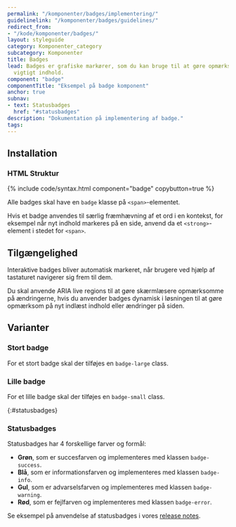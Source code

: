 ```yaml
---
permalink: "/komponenter/badges/implementering/"
guidelinelink: "/komponenter/badges/guidelines/"
redirect_from:
- "/kode/komponenter/badges/"
layout: styleguide
category: Komponenter_category
subcategory: Komponenter 
title: Badges
lead: Badges er grafiske markører, som du kan bruge til at gøre opmærksom på nyt eller
  vigtigt indhold.
component: "badge"
componentTitle: "Eksempel på badge komponent"
anchor: true
subnav:
- text: Statusbadges
  href: "#statusbadges"
description: "Dokumentation på implementering af badge."
tags:
---
```


## Installation

### HTML Struktur

{% include code/syntax.html component="badge" copybutton=true %}

Alle badges skal have en `badge` klasse på `<span>`-elementet. 

Hvis et badge anvendes til særlig fræmhævning af et ord i en kontekst, for eksempel når nyt indhold markeres på en side, anvend da et `<strong>`-element i stedet for `<span>`.


## Tilgængelighed

Interaktive badges bliver automatisk markeret, når brugere ved hjælp af tastaturet navigerer sig frem til dem.

Du skal anvende ARIA live regions til at gøre skærmlæsere opmærksomme på ændringerne, hvis du anvender badges dynamisk i løsningen til at gøre opmærksom på nyt indlæst indhold eller ændringer på siden.

## Varianter

### Stort badge
For et stort badge skal der tilføjes en `badge-large` class.

### Lille badge
For et lille badge skal der tilføjes en `badge-small` class.

{:#statusbadges}
### Statusbadges

Statusbadges har 4 forskellige farver og formål:

- <strong class="badge badge-small badge-success">Grøn</strong>, som er succesfarven og implementeres med klassen `badge-success`.
- <strong class="badge badge-small badge-info">Blå</strong>, som er informationsfarven og implementeres med klassen `badge-info`.
- <strong class="badge badge-small badge-warning">Gul</strong>, som er advarselsfarven og implementeres med klassen `badge-warning`.
- <strong class="badge badge-small badge-error">Rød</strong>, som er fejlfarven og implementeres med klassen `badge-error`.

Se eksempel på anvendelse af statusbadges i vores <a href="/faellesskab/releases/">release notes</a>.
